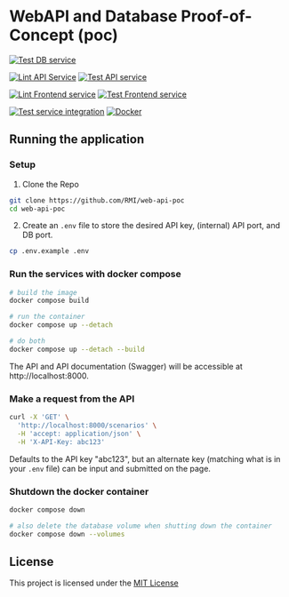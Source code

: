 # WebAPI and Database Proof-of-Concept (poc)

[![Test DB service](https://github.com/RMI/web-api-poc/actions/workflows/db-test.yml/badge.svg?branch=main)](https://github.com/RMI/web-api-poc/actions/workflows/db-test.yml)

[![Lint API Service](https://github.com/RMI/web-api-poc/actions/workflows/api-lint.yml/badge.svg?branch=main)](https://github.com/RMI/web-api-poc/actions/workflows/api-lint.yml)
[![Test API service](https://github.com/RMI/web-api-poc/actions/workflows/api-test.yml/badge.svg?branch=main)](https://github.com/RMI/web-api-poc/actions/workflows/api-test.yml)

[![Lint Frontend service](https://github.com/RMI/web-api-poc/actions/workflows/frontend-lint.yml/badge.svg?branch=main)](https://github.com/RMI/web-api-poc/actions/workflows/frontend-lint.yml)
[![Test Frontend service](https://github.com/RMI/web-api-poc/actions/workflows/frontend-test.yml/badge.svg?branch=main)](https://github.com/RMI/web-api-poc/actions/workflows/frontend-test.yml)

[![Test service integration](https://github.com/RMI/web-api-poc/actions/workflows/integration-test.yml/badge.svg?branch=main)](https://github.com/RMI/web-api-poc/actions/workflows/integration-test.yml)
[![Docker](https://github.com/RMI/web-api-poc/actions/workflows/api-docker-build-and-push.yml/badge.svg?branch=main)](https://github.com/RMI/poweb-api-pocc/actions/workflows/api-docker-build-and-push.yml)

## Running the application

### Setup

1. Clone the Repo

```sh
git clone https://github.com/RMI/web-api-poc
cd web-api-poc
```

2. Create an `.env` file to store the desired API key, (internal) API port, and DB port.
```sh
cp .env.example .env
```

### Run the services with docker compose

```sh
# build the image
docker compose build

# run the container
docker compose up --detach

# do both
docker compose up --detach --build
```

The API and API documentation (Swagger) will be accessible at http://localhost:8000.

### Make a request from the API

```sh
curl -X 'GET' \
  'http://localhost:8000/scenarios' \
  -H 'accept: application/json' \
  -H 'X-API-Key: abc123'
```

Defaults to the API key "abc123", but an alternate key (matching what is in your `.env` file) can be input and submitted on the page.

### Shutdown the docker container

```sh
docker compose down

# also delete the database volume when shutting down the container
docker compose down --volumes
```

## License
 This project is licensed under the [MIT License](LICENSE.txt) 
